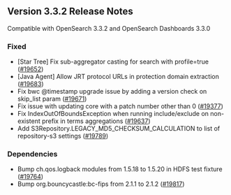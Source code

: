 ## Version 3.3.2 Release Notes

Compatible with OpenSearch 3.3.2 and OpenSearch Dashboards 3.3.0

### Fixed
* [Star Tree] Fix sub-aggregator casting for search with profile=true ([#19652](https://github.com/opensearch-project/OpenSearch/pull/19652))
* [Java Agent] Allow JRT protocol URLs in protection domain extraction ([#19683](https://github.com/opensearch-project/OpenSearch/pull/19683))
* Fix bwc @timestamp upgrade issue by adding a version check on skip_list param ([#19671](https://github.com/opensearch-project/OpenSearch/pull/19671))
* Fix issue with updating core with a patch number other than 0 ([#19377](https://github.com/opensearch-project/OpenSearch/pull/19377))
* Fix IndexOutOfBoundsException when running include/exclude on non-existent prefix in terms aggregations ([#19637](https://github.com/opensearch-project/OpenSearch/pull/19637))
* Add S3Repository.LEGACY_MD5_CHECKSUM_CALCULATION to list of repository-s3 settings ([#19789](https://github.com/opensearch-project/OpenSearch/pull/19789))

### Dependencies
* Bump ch.qos.logback modules from 1.5.18 to 1.5.20 in HDFS test fixture ([#19764](https://github.com/opensearch-project/OpenSearch/pull/19764))
* Bump org.bouncycastle:bc-fips from 2.1.1 to 2.1.2 ([#19817](https://github.com/opensearch-project/OpenSearch/pull/19817))
